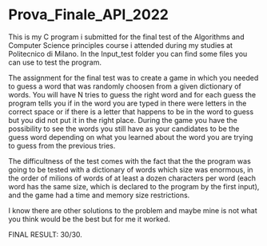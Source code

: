 # Prova_Finale_API_2022
This is my C program i submitted for the final test of the Algorithms and Computer Science principles course i attended during my studies at Politecnico di Milano.
In the Input_test folder you can find some files you can use to test the program.

The assignment for the final test was to create a game in which you needed to guess a word that was randomly choosen from a given dictionary of words. You will have N tries to guess the right word and for each guess the program tells you if in the word you are typed in there were letters in the correct space or if there is a letter that happens to be in the word to guess but you did not put it in the right place.
During the game you have the possibility to see the words you still have as your candidates to be the guess word depending on what you learned about the word you are trying to guess from the previous tries.

The difficultness of the test comes with the fact that the the program was going to be tested with a dictionary of words which size was enormous, in the order of milions of words of at least a dozen characters per word (each word has the same size, which is declared to the program by the first input), and the game had a time and memory size restrictions.

I know there are other solutions to the problem and maybe mine is not what you think would be the best but for me it worked.

FINAL RESULT: 30/30.
